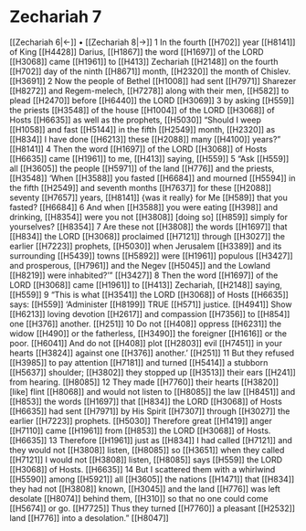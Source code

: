# Zechariah 7
[[Zechariah 6|←]] • [[Zechariah 8|→]]
1 In the fourth [[H702]] year [[H8141]] of King [[H4428]] Darius, [[H1867]] the word [[H1697]] of the LORD [[H3068]] came [[H1961]] to [[H413]] Zechariah [[H2148]] on the fourth [[H702]] day of the ninth [[H8671]] month, [[H2320]] the month of Chislev. [[H3691]] 
2 Now the people of Bethel [[H1008]] had sent [[H7971]] Sharezer [[H8272]] and  Regem-melech, [[H7278]] along with their men, [[H582]] to plead [[H2470]] before [[H6440]] the LORD [[H3069]] 
3 by asking [[H559]] the priests [[H3548]] of the house [[H1004]] of the LORD [[H3068]] of Hosts [[H6635]] as well as the prophets, [[H5030]] “Should I weep [[H1058]] and fast [[H5144]] in the fifth [[H2549]] month, [[H2320]] as [[H834]] I have done [[H6213]] these [[H2088]] many [[H4100]] years?” [[H8141]] 
4 Then the word [[H1697]] of the LORD [[H3068]] of Hosts [[H6635]] came [[H1961]] to me, [[H413]] saying, [[H559]] 
5 “Ask [[H559]] all [[H3605]] the people [[H5971]] of the land [[H776]] and the priests, [[H3548]] ‘When [[H3588]] you fasted [[H6684]] and mourned [[H5594]] in the fifth [[H2549]] and seventh months [[H7637]] for these [[H2088]] seventy [[H7657]] years, [[H8141]] {was it really} for Me [[H589]] that you fasted? [[H6684]] 
6 And when [[H3588]] you were eating [[H398]] and drinking, [[H8354]] were you not [[H3808]] [doing so] [[H859]] simply for yourselves? [[H8354]] 
7 Are these not [[H3808]] the words [[H1697]] that [[H834]] the LORD [[H3068]] proclaimed [[H7121]] through [[H3027]] the earlier [[H7223]] prophets, [[H5030]] when Jerusalem [[H3389]] and its surrounding [[H5439]] towns [[H5892]] were [[H1961]] populous [[H3427]] and prosperous, [[H7961]] and the Negev [[H5045]] and the Lowland [[H8219]] were inhabited?’” [[H3427]] 
8 Then the word [[H1697]] of the LORD [[H3068]] came [[H1961]] to [[H413]] Zechariah, [[H2148]] saying, [[H559]] 
9 “This is what [[H3541]] the LORD [[H3068]] of Hosts [[H6635]] says: [[H559]] ‘Administer [[H8199]] TRUE [[H571]] justice. [[H4941]] Show [[H6213]] loving devotion [[H2617]] and compassion [[H7356]] to [[H854]] one [[H376]] another. [[H251]] 
10 Do not [[H408]] oppress [[H6231]] the widow [[H490]] or the fatherless, [[H3490]] the foreigner [[H1616]] or the poor. [[H6041]] And do not [[H408]] plot [[H2803]] evil [[H7451]] in your hearts [[H3824]] against one [[H376]] another.’ [[H251]] 
11 But they refused [[H3985]] to pay attention [[H7181]] and turned [[H5414]] a stubborn [[H5637]] shoulder; [[H3802]] they stopped up [[H3513]] their ears [[H241]] from hearing. [[H8085]] 
12 They made [[H7760]] their hearts [[H3820]] [like] flint [[H8068]] and would not listen to [[H8085]] the law [[H8451]] and [[H853]] the words [[H1697]] that [[H834]] the LORD [[H3068]] of Hosts [[H6635]] had sent [[H7971]] by His Spirit [[H7307]] through [[H3027]] the earlier [[H7223]] prophets. [[H5030]] Therefore great [[H1419]] anger [[H7110]] came [[H1961]] from [[H853]] the LORD [[H3068]] of Hosts. [[H6635]] 
13 Therefore [[H1961]] just as [[H834]] I had called [[H7121]] and they would not [[H3808]] listen, [[H8085]] so [[H3651]] when they called [[H7121]] I would not [[H3808]] listen, [[H8085]] says [[H559]] the LORD [[H3068]] of Hosts. [[H6635]] 
14 But I scattered them with a whirlwind [[H5590]] among [[H5921]] all [[H3605]] the nations [[H1471]] that [[H834]] they had not [[H3808]] known, [[H3045]] and the land [[H776]] was left desolate [[H8074]] behind them, [[H310]] so that no one could come [[H5674]] or go. [[H7725]] Thus they turned [[H7760]] a pleasant [[H2532]] land [[H776]] into a desolation.” [[H8047]] 
